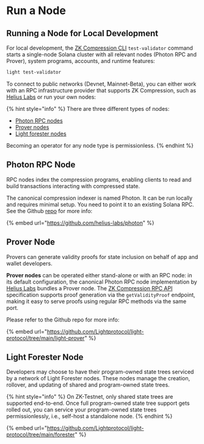 # Run a Node

## Running a Node for Local Development

For local development, the [ZK Compression CLI](https://github.com/Lightprotocol/light-protocol/blob/main/cli/)  `test-validator` command starts a single-node Solana cluster with all relevant nodes (Photon RPC and Prover), system programs, accounts, and runtime features:

```sh
light test-validator
```

To connect to public networks (Devnet, Mainnet-Beta), you can either work with an RPC infrastructure provider that supports ZK Compression, such as [Helius Labs](https://helius.xyz/) or run your own nodes:

{% hint style="info" %}
There are three different types of nodes:

* [Photon RPC nodes](run-a-node.md#photon-rpc-node)
* [Prover nodes](run-a-node.md#prover-node)
* [Light forester nodes](run-a-node.md#forester-node)

Becoming an operator for any node type is permissionless.
{% endhint %}

## Photon RPC Node

RPC nodes index the compression programs, enabling clients to read and build transactions interacting with compressed state.

The canonical compression indexer is named Photon. It can be run locally and requires minimal setup. You need to point it to an existing Solana RPC. See the Github [repo](https://github.com/helius-labs/photon) for more info:

{% embed url="https://github.com/helius-labs/photon" %}

## Prover Node

Provers can generate validity proofs for state inclusion on behalf of app and wallet developers.

**Prover nodes** can be operated either stand-alone or with an RPC node: in its default configuration, the canonical Photon RPC node implementation by [Helius Labs](https://github.com/helius-labs/photon) bundles a Prover node. The [ZK Compression RPC API ](https://docs.lightprotocol.com/developers/json-rpc-methods)specification supports proof generation via the `getValidityProof` endpoint, making it easy to serve proofs using regular RPC methods via the same port.

Please refer to the Github repo for more info:

{% embed url="https://github.com/Lightprotocol/light-protocol/tree/main/light-prover" %}

## Light Forester Node

Developers may choose to have their program-owned state trees serviced by a network of Light Forester nodes. These nodes manage the creation, rollover, and updating of shared and program-owned state trees.

{% hint style="info" %}
On ZK-Testnet, only shared state trees are supported end-to-end. Once full program-owned state tree support gets rolled out, you can service your program-owned state trees permissionlessly, i.e., self-host a standalone node.
{% endhint %}

{% embed url="https://github.com/Lightprotocol/light-protocol/tree/main/forester" %}
